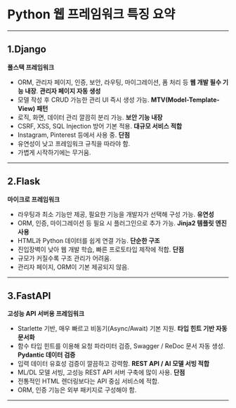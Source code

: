 # Python 웹 프레임워크 특징 요약
---

## 1.Django
**풀스택 프레임워크**  
- ORM, 관리자 페이지, 인증, 보안, 라우팅, 마이그레이션, 폼 처리 등 **웹 개발 필수 기능 내장**.
**관리자 페이지 자동 생성**  
- 모델 작성 후 CRUD 가능한 관리 UI 즉시 생성 가능.
**MTV(Model-Template-View) 패턴**  
- 로직, 화면, 데이터 관리 깔끔히 분리 가능.
**보안 기능 내장**  
- CSRF, XSS, SQL Injection 방어 기본 적용.
**대규모 서비스 적합**  
- Instagram, Pinterest 등에서 사용 중.
**단점**  
- 유연성이 낮고 프레임워크 규칙을 따라야 함.  
- 가볍게 시작하기에는 무거움.

---

## 2.Flask
**마이크로 프레임워크**  
- 라우팅과 최소 기능만 제공, 필요한 기능을 개발자가 선택해 구성 가능.
**유연성**  
- ORM, 인증, 마이그레이션 등 필요 시 플러그인으로 추가 가능.
**Jinja2 템플릿 엔진 사용**  
- HTML과 Python 데이터를 쉽게 연결 가능.
**단순한 구조**  
- 진입장벽이 낮아 웹 개발 학습, 빠른 프로토타입 제작에 적합.
**단점**  
- 규모가 커질수록 구조 관리가 어려움.  
- 관리자 페이지, ORM이 기본 제공되지 않음.

---

## 3.FastAPI
**고성능 API 서버용 프레임워크**  
- Starlette 기반, 매우 빠르고 비동기(Async/Await) 기본 지원.
**타입 힌트 기반 자동 문서화**  
- 함수 타입 힌트를 이용해 요청 파라미터 검증, Swagger / ReDoc 문서 자동 생성.
**Pydantic 데이터 검증**  
- 입력 데이터 유효성 검증이 깔끔하고 강력함.
**REST API / AI 모델 서빙 적합**  
- ML/DL 모델 서빙, 고성능 REST API 서버 구축에 많이 사용.
**단점**  
- 전통적인 HTML 렌더링보다는 API 중심 서비스에 적합.  
- ORM, 인증 기능은 외부 패키지로 구성해야 함.

---
